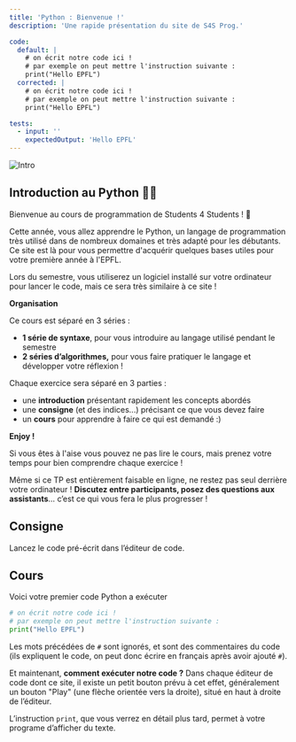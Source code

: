 ```yaml
---
title: 'Python : Bienvenue !'
description: 'Une rapide présentation du site de S4S Prog.'

code:
  default: |
    # on écrit notre code ici !
    # par exemple on peut mettre l'instruction suivante :
    print("Hello EPFL")
  corrected: |
    # on écrit notre code ici !
    # par exemple on peut mettre l'instruction suivante :
    print("Hello EPFL")

tests:
  - input: ''
    expectedOutput: 'Hello EPFL'
---
```


![Intro](/banner/intro.png)

## Introduction au Python 👨‍💻

Bienvenue au cours de programmation de Students 4 Students ! 🎉

Cette année, vous allez apprendre le Python, un langage de programmation très utilisé dans de nombreux domaines et très adapté pour les débutants. Ce site est là pour vous permettre d'acquérir quelques bases utiles pour votre première année à l'EPFL.

Lors du semestre, vous utiliserez un logiciel installé sur votre ordinateur pour lancer le code, mais ce sera très similaire à ce site !

**Organisation**

Ce cours est séparé en 3 séries :

- **1 série de syntaxe**, pour vous introduire au langage utilisé pendant le semestre
- **2 séries d’algorithmes,** pour vous faire pratiquer le langage et développer votre réflexion !

Chaque exercice sera séparé en 3 parties :

- une **introduction** présentant rapidement les concepts abordés
- une **consigne** (et des indices...) précisant ce que vous devez faire
- un **cours** pour apprendre à faire ce qui est demandé :)

**Enjoy !**

Si vous êtes à l'aise vous pouvez ne pas lire le cours, mais prenez votre temps pour bien comprendre chaque exercice !

Même si ce TP est entièrement faisable en ligne, ne restez pas seul derrière votre ordinateur ! **Discutez entre participants, posez des questions aux assistants**… c’est ce qui vous fera le plus progresser !

## Consigne

Lancez le code pré-écrit dans l’éditeur de code.

## Cours

Voici votre premier code Python a exécuter

```python
# on écrit notre code ici !
# par exemple on peut mettre l'instruction suivante :
print("Hello EPFL")
```

Les mots précédées de `#` sont ignorés, et sont des commentaires du code (ils expliquent le code, on peut donc écrire en français après avoir ajouté `#`).

Et maintenant, **comment exécuter notre code ?** Dans chaque éditeur de code dont ce site, il existe un petit bouton prévu à cet effet, généralement un bouton "Play" (une flèche orientée vers la droite), situé en haut à droite de l’éditeur.

L’instruction `print`, que vous verrez en détail plus tard, permet à votre programe d’afficher du texte.
